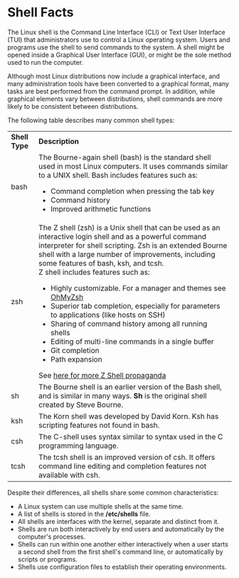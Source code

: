 # Shell Facts

The Linux shell is the Command Line Interface (CLI) or Text User Interface
(TUI) that administrators use to control a Linux operating system. Users and
programs use the shell to send commands to the system. A shell might be opened
inside a Graphical User Interface (GUI), or might be the sole method used to
run the computer.

Although most Linux distributions now include a graphical interface, and many
administration tools have been converted to a graphical format, many tasks are
best performed from the command prompt. In addition, while graphical elements
vary between distributions, shell commands are more likely to be consistent
between distributions.

The following table describes many common shell types:

<table>

<tr> <td><b>Shell Type</b></td> <td><b>Description</b></td>

</tr>

<tr> <td>bash</td> <td>The Bourne-again shell (bash) is the standard shell
used in most Linux computers. It uses commands similar to a UNIX shell. Bash
includes features such as:

<ul>

<li>Command completion when pressing the tab key

</li>

<li>Command history

</li>

<li>Improved arithmetic functions

</li>

</ul> </td>

</tr>

<tr>
 <td>zsh</td>
 <td>The Z shell (zsh) is a Unix shell that can be used as an interactive login shell and as a powerful command interpreter for shell scripting. Zsh is an extended Bourne shell with a large number of improvements, including some features of bash, ksh, and tcsh. 
 <br/>Z shell includes features such as:
  <ul>
  <li>Highly customizable. For a manager and themes see <a href="https://github.com/robbyrussell/oh-my-zsh">OhMyZsh</a></li>
  <li>Superior tab completion, especially for parameters to applications (like hosts on SSH)</li>
  <li>Sharing of command history among all running shells</li>
  <li>Editing of multi-line commands in a single buffer</li>
  <li>Git completion</li>
  <li>Path expansion</li>
  </ul>
  See <a href="http://www.slideshare.net/jaguardesignstudio/why-zsh-is-cooler-than-your-shell-16194692">here for more Z Shell propaganda</a>
 </td>
</tr>

<tr> <td>sh</td> <td>The Bourne shell is an earlier version of the Bash shell,
and is similar in many ways. <b>Sh </b>is the original shell created by Steve
Bourne.</td>

</tr>

<tr> <td>ksh</td> <td>The Korn shell was developed by David Korn. Ksh has
scripting features not found in bash.</td>

</tr>

<tr> <td>csh</td> <td>The C-shell uses syntax similar to syntax used in the C
programming language.</td>

</tr>

<tr> <td>tcsh</td> <td>The tcsh shell is an improved version of csh. It offers
command line editing and completion features not available with csh.</td>

</tr> </table>

Despite their differences, all shells share some common characteristics:

  * A Linux system can use multiple shells at the same time. 
  * A list of shells is stored in the **/etc/shells** file. 
  * All shells are interfaces with the kernel, separate and distinct from it. 
  * Shells are run both interactively by end users and automatically by the computer's processes. 
  * Shells can run within one another either interactively when a user starts a second shell from the first shell's command line, or automatically by scripts or programs. 
  * Shells use configuration files to establish their operating environments. 

